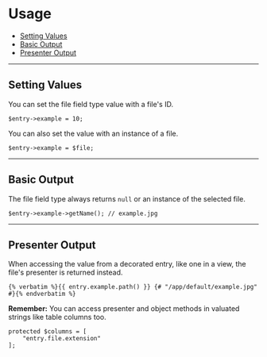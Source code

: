 # Usage

- [Setting Values](#mutator)
- [Basic Output](#output)
- [Presenter Output](#presenter)

<hr>

<a name="mutator"></a>
## Setting Values

You can set the file field type value with a file's ID.

    $entry->example = 10;

You can also set the value with an instance of a file.

    $entry->example = $file;

<hr>

<a name="output"></a>
## Basic Output

The file field type always returns `null` or an instance of the selected file.

    $entry->example->getName(); // example.jpg

<hr>

<a name="presenter"></a>
## Presenter Output

When accessing the value from a decorated entry, like one in a view, the file's presenter is returned instead.

    {% verbatim %}{{ entry.example.path() }} {# "/app/default/example.jpg" #}{% endverbatim %}

**Remember:** You can access presenter and object methods in valuated strings like table columns too.

    protected $columns = [
        "entry.file.extension"
    ];
